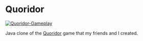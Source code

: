 # Quoridor


[![Quoridor-Gameplay](https://user-images.githubusercontent.com/25506296/126878967-4237714d-2f1a-4dc7-b6ae-41f049c6eb9a.gif)](https://youtu.be/AH9ERrlJgVs)




Java clone of the [Quoridor](https://en.wikipedia.org/wiki/Quoridor) game that my friends and I created.
